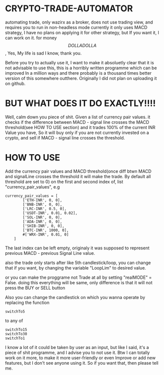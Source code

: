 # CRYPTO-TRADE-AUTOMATOR
automating trade, only wazirx as a broker, does not use trading view, and requires you to run in non-headless mode
currently it only uses MACD strategy, I have no plans on applying it for other strategy, but If you want it, I can work on it.
for money  $$ DOLLA DOLLA $$, Yes, My life is sad I know, thank you.

Before you try to actually use it, I want to make it absoluetly clear that it is not advisable to use this, this is a horribly written programme which can be improved
In a million ways and there probably is a thousand times better version of this somewhere outthere. Originally I did not plan on uploading it on github.


# BUT WHAT DOES IT DO EXACTLY!!!!

Well, calm down you piece of shit.
Given a list of currency pair values. it checks if the difference between MACD - signal line crosses the MACD threshold(see HOW TO USE section) and it trades 100% of the current INR Value you have, So it will buy only if you are not currently invested on a crypto, and sell if MACD - signal line crosses the threshold.


# HOW TO USE

Add the currency pair values and MACD threshold(once diff btwn MACD and signalLine crosses the threshold it will make the trade. By default all threshold are set to 0) on the first and second index of, list "currency_pair_values",
e.g
```
currency_pair_values = [
        ['ETH-INR', 0, 0],
        ['BNB-INR', 0, 0],
        ['LRC-INR', 0.5, 0],
        ['USDT-INR', 0.01, 0.02],
        ['SOL-INR', 0, 0],
        ['ADA-INR', 0, 0],
        ['SHIB-INR', 0, 0],
        ['BTC-INR', 1000, 0],
        #['WRX-INR', 0.01, 0]
    ]
```

The last index can be left empty, originaly it was supposed to represent previous MACD - previous Signal Line value.


also the trade only starts after like 5th candlestick/loop, you can change that if you want, by changing the variable
"LoopLim" to desired value.

or you can make the proggrame not Trade at all by setting "realMODE" = False.
doing this everything will be same, only difference is that it will not press the BUY or SELL button

Also you can change the candlestick on which you wanna operate by replacing the function
```
switchTo5
```

to any of

```
switchTo15
switchTo30
switchTo1

```


I know a lot of it could be taken by user as an input, but like I said, it's a piece of shit programme, and I advise you to not use it.
Btw I can totally work on it more, to make it more user-friendly or even Improve or add new features, but I don't see anyone using it. So if you want that, then please tell me.

